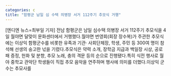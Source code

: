 ```yaml
---
categories: c
title: "함평군 남일 심 수택 의병장 서거 112주기 추모식 거행"
---
```

[엔디엔 뉴스=최부일 기자] 전남 함평군은 남일 심수택 의병장 서거 112주기 추모식을 4일 월야면 달맞이 문화센터에서 거행했다.월야면 번영회(회장 장수복)가 주관한 추모식에는 이상익 함평군수를 비롯한 유족과 기관· 사회단체장, 학생, 주민 등 300여 명이 참석해 선생의 숭고한 넋을 기렸다.추모식은 약력 소개, 장학금 지급과 백일장 시상, 공로패 증정, 헌화 및 분향, 추모 노래, 충의 격문 등의 순으로 진행됐다.특히 식전 행사로 월야 중학교 관악단 학생들이 직접 추모 음악을 연주하며 행사에 의미를 더했다.이상익 군수는 추모사를